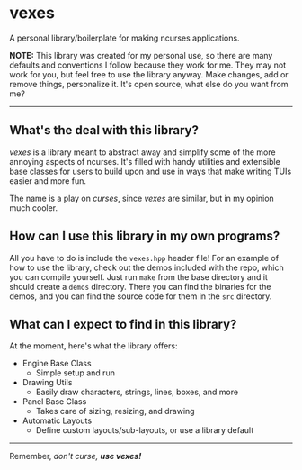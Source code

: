 # vexes

A personal library/boilerplate for making ncurses applications.

__NOTE:__ This library was created for my personal use, so there are many
defaults and conventions I follow because they work for me. They may not work
for you, but feel free to use the library anyway. Make changes, add or remove
things, personalize it. It's open source, what else do you want from me?

------------------------------------------------------------------------------

## What's the deal with this library?

_vexes_ is a library meant to abstract away and simplify some of the more
annoying aspects of ncurses. It's filled with handy utilities and extensible
base classes for users to build upon and use in ways that make writing TUIs
easier and more fun.

The name is a play on _curses_, since _vexes_ are similar, but in my opinion
much cooler.

## How can I use this library in my own programs?

All you have to do is include the `vexes.hpp` header file! For an example of
how to use the library, check out the demos included with the repo, which you
can compile yourself. Just run `make` from the base directory and it should
create a `demos` directory. There you can find the binaries for the demos,
and you can find the source code for them in the `src` directory.

## What can I expect to find in this library?

At the moment, here's what the library offers:

- Engine Base Class
    - Simple setup and run
- Drawing Utils
    - Easily draw characters, strings, lines, boxes, and more
- Panel Base Class
    - Takes care of sizing, resizing, and drawing
- Automatic Layouts
    - Define custom layouts/sub-layouts, or use a library default

------------------------------------------------------------------------------

Remember, _don't curse,_ ___use vexes!___
